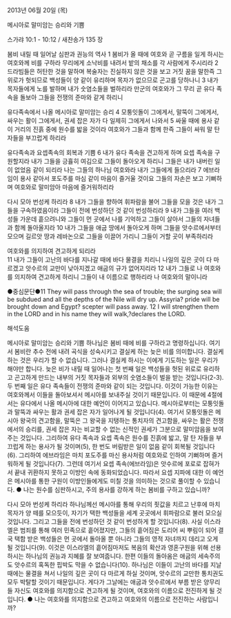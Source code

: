 2013년 06월 20일 (목)

메시아로 말미암는 승리와 기쁨



스가랴 10:1 - 10:12 / 새찬송가 135 장


봄비 내릴 때 일어날 심판과 권능의 역사 
1 봄비가 올 때에 여호와 곧 구름을 일게 하시는 여호와께 비를 구하라 무리에게 소낙비를 내려서 밭의 채소를 각 사람에게 주시리라 2 드라빔들은 허탄한 것을 말하며 복술자는 진실하지 않은 것을 보고 거짓 꿈을 말한즉 그 위로가 헛되므로 백성들이 양 같이 유리하며 목자가 없으므로 곤고를 당하나니 3 내가 목자들에게 노를 발하며 내가 숫염소들을 벌하리라 만군의 여호와가 그 무리 곧 유다 족속을 돌보아 그들을 전쟁의 준마와 같게 하리니

유다족속에서 나올 메시아로 말미암는 승리 
4 모퉁잇돌이 그에게서, 말뚝이 그에게서, 싸우는 활이 그에게서, 권세 잡은 자가 다 일제히 그에게서 나와서 5 싸울 때에 용사 같이 거리의 진흙 중에 원수를 밟을 것이라 여호와가 그들과 함께 한즉 그들이 싸워 말 탄 자들을 부끄럽게 하리라

유다족속과 요셉족속의 회복과 기쁨
6 내가 유다 족속을 견고하게 하며 요셉 족속을 구원할지라 내가 그들을 긍휼히 여김으로 그들이 돌아오게 하리니 그들은 내가 내버린 일이 없었음 같이 되리라 나는 그들의 하나님 여호와라 내가 그들에게 들으리라 7 에브라임이 용사 같아서 포도주를 마심 같이 마음이 즐거울 것이요 그들의 자손은 보고 기뻐하며 여호와로 말미암아 마음에 즐거워하리라

다시 모아 번성케 하리라 
8 내가 그들을 향하여 휘파람을 불어 그들을 모을 것은 내가 그들을 구속하였음이라 그들이 전에 번성하던 것 같이 번성하리라 9 내가 그들을 여러 백성들 가운데 흩으려니와 그들이 먼 곳에서 나를 기억하고 그들이 살아서 그들의 자녀들과 함께 돌아올지라 10 내가 그들을 애굽 땅에서 돌아오게 하며 그들을 앗수르에서부터 모으며 길르앗 땅과 레바논으로 그들을 이끌어 가리니 그들이 거할 곳이 부족하리라

여호와를 의지하여 견고하게 되리라   
11 내가 그들이 고난의 바다를 지나갈 때에 바다 물결을 치리니 나일의 깊은 곳이 다 마르겠고 앗수르의 교만이 낮아지겠고 애굽의 규가 없어지리라 12 내가 그들로 나 여호와를 의지하여 견고하게 하리니 그들이 내 이름으로 행하리라 나 여호와의 말이니라



●중심문단●11 They will pass through the sea of trouble; the surging sea will be subdued and all the depths of the Nile will dry up. Assyria? pride will be brought down and Egypt? scepter will pass away. 12 I will strengthen them in the LORD and in his name they will walk,?declares the LORD.

해석도움





메시아로 말미암는 승리와 기쁨
하나님은 봄비 때에 비를 구하라고 명령하십니다. 여기서 봄비란 추수 전에 내려 곡식을 성숙시키고 결실케 하는 늦은 비를 의미합니다. 결실케 하는 것은 우리가 할 수 없습니다. 그러나 결실케 하시는 이에게 기도하는 일은 우리가 해야만 합니다. 늦은 비가 내릴 때 일어나는 첫 번째 일은 백성들을 헛된 위로로 유리하고 곤고하게 만드는 내부의 거짓 목자들과 외부의 숫염소들이 벌을 받는 것입니다(2-3). 두 번째 일은 유다 족속들이 전쟁의 준마와 같이 되는 것입니다. 이것이 가능한 이유는 여호와께서 이들을 돌아보셔서 메시아를 보내주실 것이기 때문입니다. 이 때문에 4절에서는 유다에서 나올 메시아에 대한 예언이 이어지고 있습니다. 메시아로부터는 모퉁잇돌과 말뚝과 싸우는 활과 권세 잡은 자가 일어나게 될 것입니다(4). 여기서 모퉁잇돌은 메시아 왕국의 견고함을, 말뚝은 그 왕국을 지탱하는 통치자의 견고함을, 싸우는 활은 전쟁에서의 승리를, 권세 잡은 자는 비교할 수 없는 신적인 권세가 그분으로 말미암음을 보여주는 것입니다. 그리하여 유다 족속과 요셉 족속은 원수를 진흙에 밟고, 말 탄 자들을 부끄럽게 하는 용사가 될 것이며(5), 한 번도 버림받은 일이 없음 같이 회복될 것입니다(6). 그리하여 에브라임은 마치 포도주를 마신 용사처럼 여호와로 인하여 기뻐하며 즐거워하게 될 것입니다(7). 그런데 여기서 요셉 족속(에브라임)은 앗수르에 포로로 잡혀가서 끝내 귀환하지 못하고 이방인 속에 동화되었습니다. 따라서 요셉 지파에 대한 이 예언은 메시아를 통한 구원이 이방인들에게도 미칠 것을 의미하는 것으로 풀이할 수 있습니다. 
● 나는 원수를 심판하시고, 주의 용사를 강하게 하는 봄비를 구하고 있습니까? 

다시 모아 번성케 하리라
하나님께선 메시아를 통해 우리의 죗값을 치르고 난후에 마치 목자가 양 떼를 모으듯이, 자기가 택한 백성들을 세계 곳곳에서 휘파람으로 불러 모으실 것입니다. 그리고 그들을 전에 번성하던 것 같이 번성하게 할 것입니다(8). 사실 이스라엘은 범죄를 통해 여러 민족으로 흩어졌지만, 그들의 흩어짐은 도리어 씨 뿌림이 되어 결국 택함 받은 백성들은 먼 곳에서 돌아올 뿐 아니라 그들의 영적 자녀까지 데리고 오게 될 것입니다(9). 이것은 이스라엘의 흩어짐마저도 복음의 확산과 영혼구원을 위해 선용하시는 하나님의 권능과 지혜를 잘 보여줍니다. 한편 이들의 돌아옴은 애굽의 세속주의도 앗수르의 혹독한 핍박도 막을 수 없습니다(10). 하나님은 이들이 고난의 바다를 지날 때에는 물결을 쳐서 나일의 깊은 곳이 다 마르게 하실 것이며, 앗수르의 교만한 통치권도 모두 박탈할 것이기 때문입니다. 게다가 그날에는 애굽과 앗수르에서 부름 받은 양무리들 자신도 여호와를 의지함으로 견고하게 될 것이며, 여호와의 이름으로 전진하게 될 것입니다. 
● 나는 여호와를 의지함으로 견고하고 여호와의 이름으로 전진하는 사람입니까?